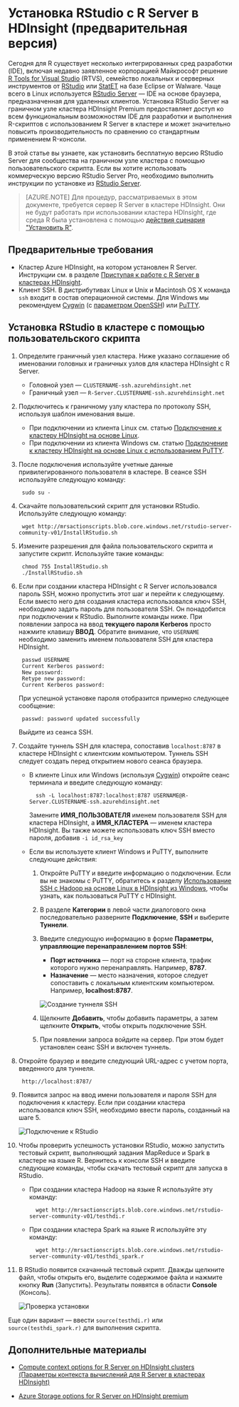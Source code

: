 <properties
	pageTitle="Установка RStudio с R Server в HDInsight (предварительная версия) | Microsoft Azure"
	description="Процедура установки RStudio с R Server в кластере HDInsight (предварительная версия)."
	services="hdinsight"
	documentationCenter=""
	authors="jeffstokes72"
	manager="jhubbard"
	editor="cgronlun"/>

<tags
   ms.service="hdinsight"
   ms.devlang="na"
   ms.topic="article"
   ms.tgt_pltfrm="na"
   ms.workload="big-data"
   ms.date="09/16/2016"
   ms.author="jeffstok"/>


# Установка RStudio с R Server в HDInsight (предварительная версия)

Сегодня для R существует несколько интегрированных сред разработки (IDE), включая недавно заявленное корпорацией Майкрософт решение [R Tools for Visual Studio](https://www.visualstudio.com/ru-RU/features/rtvs-vs.aspx) (RTVS), семейство локальных и серверных инструментов от [RStudio](https://www.rstudio.com/products/rstudio-server/) или [StatET](http://www.walware.de/goto/statet) на базе Eclipse от Walware. Чаще всего в Linux используется [RStudio Server](https://www.rstudio.com/products/rstudio-server/) — IDE на основе браузера, предназначенная для удаленных клиентов. Установка RStudio Server на граничном узле кластера HDInsight Premium предоставляет доступ ко всем функциональным возможностям IDE для разработки и выполнения R-скриптов с использованием R Server в кластере и может значительно повысить производительность по сравнению со стандартным применением R-консоли.

В этой статье вы узнаете, как установить бесплатную версию RStudio Server для сообщества на граничном узле кластера с помощью пользовательского скрипта. Если вы хотите использовать коммерческую версию RStudio Server Pro, необходимо выполнить инструкции по установке из [RStudio Server](https://www.rstudio.com/products/rstudio/download-server/).

> [AZURE.NOTE] Для процедур, рассматриваемых в этом документе, требуется сервер R Server в кластере HDInsight. Они не будут работать при использовании кластера HDInsight, где среда R была установлена с помощью [действия сценария "Установить R"](hdinsight-hadoop-r-scripts-linux.md).

## Предварительные требования

* Кластер Azure HDInsight, на котором установлен R Server. Инструкции см. в разделе [Приступая к работе с R Server в кластерах HDInsight](hdinsight-hadoop-r-server-get-started.md).
* Клиент SSH. В дистрибутивах Linux и Unix и Macintosh OS X команда `ssh` входит в состав операционной системы. Для Windows мы рекомендуем [Cygwin](http://www.redhat.com/services/custom/cygwin/) (с [параметром OpenSSH](https://www.youtube.com/watch?v=CwYSvvGaiWU)) или [PuTTY](http://www.chiark.greenend.org.uk/~sgtatham/putty/download.html).


## Установка RStudio в кластере с помощью пользовательского скрипта

1. Определите граничный узел кластера. Ниже указано соглашение об именовании головных и граничных узлов для кластера HDInsight с R Server.

	* Головной узел — `CLUSTERNAME-ssh.azurehdinsight.net`
	* Граничный узел — `R-Server.CLUSTERNAME-ssh.azurehdinsight.net`

2. Подключитесь к граничному узлу кластера по протоколу SSH, используя шаблон именования выше.
 
	* При подключении из клиента Linux см. статью [Подключение к кластеру HDInsight на основе Linux](hdinsight-hadoop-linux-use-ssh-unix.md#connect-to-a-linux-based-hdinsight-cluster).
	* При подключении из клиента Windows см. статью [Подключение к кластеру HDInsight на основе Linux с использованием PuTTY](hdinsight-hadoop-linux-use-ssh-windows.md#connect-to-a-linux-based-hdinsight-cluster).

3. После подключения используйте учетные данные привилегированного пользователя в кластере. В сеансе SSH используйте следующую команду:

		sudo su -

4. Скачайте пользовательский скрипт для установки RStudio. Используйте следующую команду:

		wget http://mrsactionscripts.blob.core.windows.net/rstudio-server-community-v01/InstallRStudio.sh

5. Измените разрешения для файла пользовательского скрипта и запустите скрипт. Используйте такие команды:

		chmod 755 InstallRStudio.sh
		./InstallRStudio.sh

6. Если при создании кластера HDInsight с R Server использовался пароль SSH, можно пропустить этот шаг и перейти к следующему. Если вместо него для создания кластера использовался ключ SSH, необходимо задать пароль для пользователя SSH. Он понадобится при подключении к RStudio. Выполните команды ниже. При появлении запроса на ввод **текущего пароля Kerberos** просто нажмите клавишу **ВВОД**. Обратите внимание, что `USERNAME` необходимо заменить именем пользователя SSH для кластера HDInsight.

		passwd USERNAME
		Current Kerberos password:
		New password:
		Retype new password:
		Current Kerberos password:
		
	При успешной установке пароля отобразится примерно следующее сообщение:

		passwd: password updated successfully


	Выйдите из сеанса SSH.

7. Создайте туннель SSH для кластера, сопоставив `localhost:8787` в кластере HDInsight с клиентским компьютером. Туннель SSH следует создать перед открытием нового сеанса браузера.

	* В клиенте Linux или Windows (используя [Cygwin](http://www.redhat.com/services/custom/cygwin/)) откройте сеанс терминала и введите следующую команду:

			ssh -L localhost:8787:localhost:8787 USERNAME@R-Server.CLUSTERNAME-ssh.azurehdinsight.net
			
		Замените **ИМЯ\_ПОЛЬЗОВАТЕЛЯ** именем пользователя SSH для кластера HDInsight, а **ИМЯ\_КЛАСТЕРА** — именем кластера HDInsight. Вы также можете использовать ключ SSH вместо пароля, добавив `-i id_rsa_key`

	* Если вы используете клиент Windows и PuTTY, выполните следующие действия:

		1.  Откройте PuTTY и введите информацию о подключении. Если вы не знакомы с PuTTY, обратитесь к разделу [Использование SSH с Hadoop на основе Linux в HDInsight из Windows](hdinsight-hadoop-linux-use-ssh-windows.md), чтобы узнать, как пользоваться PuTTY с HDInsight.
		2.  В разделе **Категории** в левой части диалогового окна последовательно разверните **Подключение**, **SSH** и выберите **Туннели**.
		3.  Введите следующую информацию в форме **Параметры, управляющие перенаправлением портов SSH**:

			* **Порт источника** — порт на стороне клиента, трафик которого нужно перенаправлять. Например, **8787**.
			* **Назначение** — место назначения, которое следует сопоставить с локальным клиентским компьютером. Например, **localhost:8787**.

			![Создание туннеля SSH](./media/hdinsight-hadoop-r-server-install-r-studio/createsshtunnel.png "Создание туннеля SSH")

		4. Щелкните **Добавить**, чтобы добавить параметры, а затем щелкните **Открыть**, чтобы открыть подключение SSH.
		5. При появлении запроса войдите на сервер. При этом будет установлен сеанс SSH и включен туннель.

8. Откройте браузер и введите следующий URL-адрес с учетом порта, введенного для туннеля.

		http://localhost:8787/ 

9. Появится запрос на ввод имени пользователя и пароля SSH для подключения к кластеру. Если при создании кластера использовался ключ SSH, необходимо ввести пароль, созданный на шаге 5.

	![Подключение к RStudio](./media/hdinsight-hadoop-r-server-install-r-studio/connecttostudio.png "Создание туннеля SSH")

10. Чтобы проверить успешность установки RStudio, можно запустить тестовый скрипт, выполняющий задания MapReduce и Spark в кластере на языке R. Вернитесь к консоли SSH и введите следующие команды, чтобы скачать тестовый скрипт для запуска в RStudio.

	* При создании кластера Hadoop на языке R используйте эту команду:
		
			wget http://mrsactionscripts.blob.core.windows.net/rstudio-server-community-v01/testhdi.r

	* При создании кластера Spark на языке R используйте эту команду:

			wget http://mrsactionscripts.blob.core.windows.net/rstudio-server-community-v01/testhdi_spark.r

11. В RStudio появится скачанный тестовый скрипт. Дважды щелкните файл, чтобы открыть его, выделите содержимое файла и нажмите кнопку **Run** (Запустить). Результаты появятся в области **Console** (Консоль).
 
	![Проверка установки](./media/hdinsight-hadoop-r-server-install-r-studio/test-r-script.png "Проверка установки")

Еще один вариант — ввести `source(testhdi.r)` или `source(testhdi_spark.r)` для выполнения скрипта.

## Дополнительные материалы

- [Compute context options for R Server on HDInsight clusters (Параметры контекста вычислений для R Server в кластерах HDInsight)](hdinsight-hadoop-r-server-compute-contexts.md)

- [Azure Storage options for R Server on HDInsight premium](hdinsight-hadoop-r-server-storage.md)


 

<!---HONumber=AcomDC_0921_2016-->